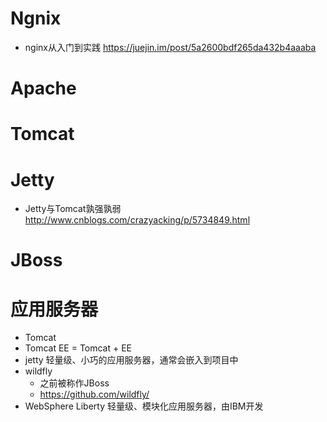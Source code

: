 # Ngnix

- nginx从入门到实践 <https://juejin.im/post/5a2600bdf265da432b4aaaba>

# Apache

# Tomcat


# Jetty

- Jetty与Tomcat孰强孰弱 http://www.cnblogs.com/crazyacking/p/5734849.html 

# JBoss

# 应用服务器

- Tomcat
- Tomcat EE = Tomcat + EE
- jetty 轻量级、小巧的应用服务器，通常会嵌入到项目中
- wildfly
    - 之前被称作JBoss
    - https://github.com/wildfly/
- WebSphere Liberty  轻量级、模块化应用服务器，由IBM开发 